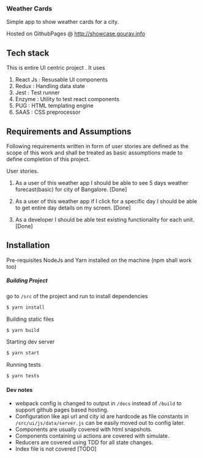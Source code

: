 ### Weather Cards 

Simple app to show weather cards for a city.

Hosted on GithubPages @ http://showcase.gourav.info

Tech stack
----------
This is entire UI centric project . It uses 
1. React Js : Resusable UI components 
2. Redux : Handling data state 
3. Jest : Test runner 
4. Enzyme : Utility to test react components
5. PUG : HTML templating engine
6. SAAS : CSS preprocessor 

Requirements and Assumptions
----------------------------
Following requirements written in form of user stories are defined as
the scope of this work and shall be treated as basic assumptions
made to define completion of this project.

User stories.

1. As a user of this weather app I should be able to see 5 days 
weather forecast(basic) for city of Bangalore. [Done]

2. As a user of this weather app if I click for a specific day I
 should be able to get entire day details on my screen. [Done] 

3. As a developer I should be able test existing functionality
for each unit. [Done]

Installation
-----------------
Pre-requisites 
NodeJs and Yarn installed on the machine (npm shall work too)

##### Building Project

go to `/src` of the project and run to install dependencies
```bash
$ yarn install 

```
Building static files 
```bash
$ yarn build
```
Starting dev server
```bash
$ yarn start
```

Running tests 
```bash
$ yarn tests
```

#### Dev notes 
* webpack config is changed to output in `/docs` instead of `/build` 
to support github pages based hosting.  
* Configuration like api url and city id are hardcode as file 
constants in `/src/ui/js/data/server.js` can be easily moved out to config later. 
* Components are usually covered with html snapshots.
* Components containing ui actions are covered with simulate.
* Reducers are covered using TDD for all state changes.
* Index file is not covered [TODO]